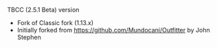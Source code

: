 TBCC (2.5.1 Beta) version

- Fork of Classic fork (1.13.x)
- Initially forked from https://github.com/Mundocani/Outfitter by John Stephen
